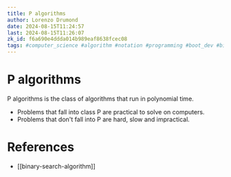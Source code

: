 ```yaml
---
title: P algorithms
author: Lorenzo Drumond
date: 2024-08-15T11:24:57
last: 2024-08-15T11:26:07
zk_id: f6a690e4ddda014b989eaf8638fcec08
tags: #computer_science #algorithm #notation #programming #boot_dev #big_o
---
```



# P algorithms

P algorithms is the class of algorithms that run in polynomial time.

- Problems that fall into class P are practical to solve on computers.
- Problems that don't fall into P are hard, slow and impractical.

# References
- [[binary-search-algorithm]]
